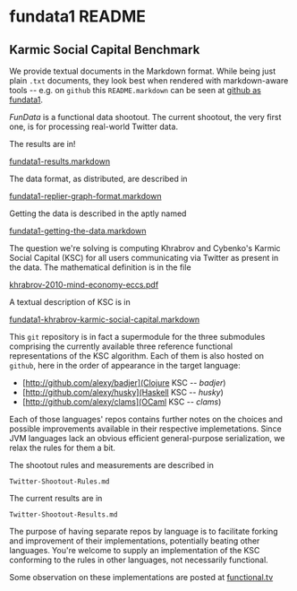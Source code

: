 fundata1 README
===============

Karmic Social Capital Benchmark
-------------------------------

We provide textual documents in the Markdown format.  While being just plain `.txt` documents, they look best when rendered with markdown-aware tools -- e.g. on `github` this `README.markdown` can be seen at [github as fundata1](http://github/alexy/fundata1). 

_FunData_ is a functional data shootout.  The current shootout, the very first one, is for processing real-world Twitter data.

The results are in!

[fundata1-results.markdown](fundata1-results.markdown)

The data format, as distributed, are described in 

[fundata1-replier-graph-format.markdown](fundata1-replier-graph-format.markdown)
	
Getting the data is described in the aptly named

[fundata1-getting-the-data.markdown](fundata1-getting-the-data.markdown)

The question we're solving is computing Khrabrov and Cybenko's Karmic Social Capital (KSC) for all users communicating via Twitter as present in the data.  The mathematical definition is in the file 

[khrabrov-2010-mind-economy-eccs.pdf](khrabrov-2010-mind-economy-eccs.pdf)
	
A textual description of KSC is in 

[fundata1-khrabrov-karmic-social-capital.markdown](fundata1-khrabrov-karmic-social-capital.markdown)	
	
This `git` repository is in fact a supermodule for the three submodules comprising the currently available three reference functional representations of the KSC algorithm.  Each of them is also hosted on `github`, here in the order of appearance in the target language:

* [http://github.com/alexy/badjer](Clojure KSC -- _badjer_)
* [http://github.com/alexy/husky](Haskell KSC -- _husky_)
* [http://github.com/alexy/clams](OCaml KSC -- _clams_)
	
Each of those languages' repos contains further notes on the choices and possible improvements available in their respective implemetations.  Since JVM languages lack an obvious efficient general-purpose serialization, we relax the rules for them a bit.
	
The shootout rules and measurements are described in 

	Twitter-Shootout-Rules.md
	
The current results are in

	Twitter-Shootout-Results.md
	
The purpose of having separate repos by language is to facilitate forking and improvement of their implementations, potentially beating other languages.  You're welcome to supply an implementation of the KSC conforming to the rules in other languages, not necessarily functional.  

Some observation on these implementations are posted at [functional.tv](http://functional.tv/)

	
